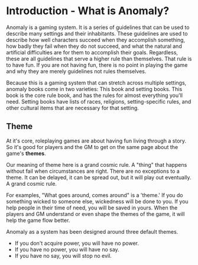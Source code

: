 # Introduction - What is Anomaly?

Anomaly is a gaming system. It is a series of guidelines that can be used to describe many settings and their inhabitants. These guidelines are used to describe how well characters succeed when they accomplish something, how badly they fail when they do not succeed, and what the natural and artificial difficulties are for them to accomplish their goals.  Regardless, these are all guidelines that serve a higher rule than themselves. That rule is to have fun. If you are not having fun, there is no point in playing the game and why they are merely guidelines not rules themselves.
 
Because this is a gaming system that can stretch across multiple settings, anomaly books come in two varieties: This book and setting books. This book is the core rule book, and has the rules for almost everything you'll need. Setting books have lists of races, religions, setting-specific rules, and other cultural items that are necessary for that setting. 

## Theme 

At it's core, roleplaying games are about having fun living through a story. So it's good for players and the GM to get on the same page about the game's **themes**.

Our meaning of theme here is a grand cosmic rule. A "thing" that happens without fail when circumstances are right. There are no exceptions to a theme. It can be delayed, it can be spread out, but it will play out eventually. A grand cosmic rule.

For examples, "What goes around, comes around" is a 'theme.' If you do something wicked to someone else, wickedness will be done to you. If you help people in their time of need, you will be saved in yours. When the players and GM understand or even shape the themes of the game, it will help the game flow better.

Anomaly as a system has been designed around three default themes.
* If you don't acquire power, you will have no power. 
* If you have no power, you will have no say. 
* If you have no say, you will stop no evil.
